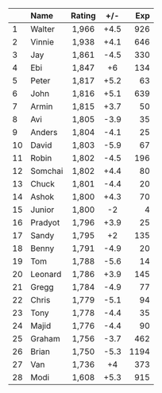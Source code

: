 | |Name|Rating|+/-|Exp|
|-|:---|:----:|:-:|--:|
|1|Walter|1,966|+4.5|926|
|2|Vinnie|1,938|+4.1|646|
|3|Jay|1,861|-4.5|330|
|4|Ebi|1,847|+6|134|
|5|Peter|1,817|+5.2|63|
|6|John|1,816|+5.1|639|
|7|Armin|1,815|+3.7|50|
|8|Avi|1,805|-3.9|35|
|9|Anders|1,804|-4.1|25|
|10|David|1,803|-5.9|67|
|11|Robin|1,802|-4.5|196|
|12|Somchai|1,802|+4.4|80|
|13|Chuck|1,801|-4.4|20|
|14|Ashok|1,800|+4.3|70|
|15|Junior|1,800|-2|4|
|16|Pradyot|1,796|+3.9|25|
|17|Sandy|1,795|+2|135|
|18|Benny|1,791|-4.9|20|
|19|Tom|1,788|-5.6|14|
|20|Leonard|1,786|+3.9|145|
|21|Gregg|1,784|-4.9|77|
|22|Chris|1,779|-5.1|94|
|23|Tony|1,778|-4.4|35|
|24|Majid|1,776|-4.4|90|
|25|Graham|1,756|-3.7|462|
|26|Brian|1,750|-5.3|1194|
|27|Van|1,736|+4|373|
|28|Modi|1,608|+5.3|915|
